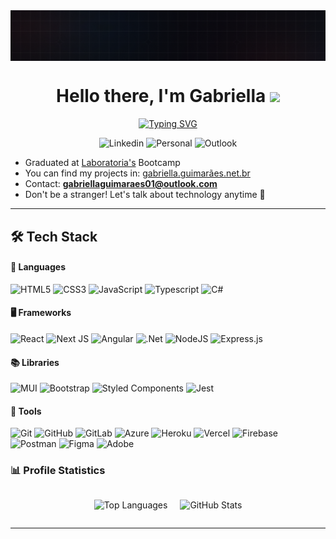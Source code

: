 <p align="center" style="margin: 0; padding: 0;">
  <img 
    src="./assets/bg-cover.png" 
    alt="Banner"
    style="width: 100%; max-height: 250px; object-fit: cover; display: block;"
  />
</p>

<h1 align="center">
  Hello there, I'm Gabriella
  <img src="https://media.giphy.com/media/hvRJCLFzcasrR4ia7z/giphy.gif" width="28">
</h1>

<div align="center">

  [![Typing SVG](https://readme-typing-svg.demolab.com?font=Space+Grotesk&weight=500&size=32&pause=510&color=7C75FF&center=true&width=735&lines=FullStack+Developer;Designer)](https://git.io/typing-svg)

</div>

<p align="center">
  <img alt="Linkedin" src="https://img.shields.io/badge/-LinkedIn-6633cc?style=flat-square&logo=Linkedin&logoColor=white&link=https://www.linkedin.com/in/gabriella-guimaraes/)"/>
  <img alt="Personal" src="https://img.shields.io/badge/-Website-6633cc?style=flat-square&logo=Me&logoColor=white&link=https://gabriellaguimaraesdev.vercel.app/" />
  <img alt="Outlook"  src="https://img.shields.io/badge/-gabriellaguimaraes01@outlook.com-6633cc?style=flat-square&logo=Gmail&logoColor=white&link=mailto:gabriellaguimaraes01@outlook.com" />
</p>
  

<!-- <p align="center">
<img  src=https://img.shields.io/badge/English-advanced-blue/>
<img  src="https://img.shields.io/badge/Spanish-intermediary-blue"/>
</p> -->

- Graduated at [Laboratoria's](https://github.com/Laboratoria) Bootcamp 
- You can find my projects in: [gabriella.guimarães.net.br](https://github.com/gabriella-guimaraes)
- Contact: **gabriellaguimaraes01@outlook.com**
- Don't be a stranger! Let's talk about technology anytime 💬

---
## 🛠 Tech Stack

#### 🔧 Languages

<p align="center">

  ![HTML5](https://img.shields.io/badge/html5-%23E34F26.svg?style=for-the-badge&logo=html5&logoColor=white) ![CSS3](https://img.shields.io/badge/css3-%231572B6.svg?style=for-the-badge&logo=css3&logoColor=white) ![JavaScript](https://img.shields.io/badge/JavaScript-%23323330.svg?style=for-the-badge&logo=javascript&logoColor=F7DF1E) ![Typescript](https://img.shields.io/badge/TypeScript-%23323330.svg?style=for-the-badge&logo=typescript) ![C#](https://img.shields.io/badge/c%23-%23239120.svg?style=for-the-badge&logo=csharp&logoColor=white)

</p>

#### 🖥️ Frameworks

<p align="center">

  ![React](https://img.shields.io/badge/react-%2302569B.svg?style=for-the-badge&logo=react&logoColor=white) ![Next JS](https://img.shields.io/badge/Next-black?style=for-the-badge&logo=next.js&logoColor=white) ![Angular](https://img.shields.io/badge/angular-%23D00000.svg?style=for-the-badge&logo=angular&logoColor=white) ![.Net](https://img.shields.io/badge/.NET-5C2D91?style=for-the-badge&logo=.net&logoColor=white) ![NodeJS](https://img.shields.io/badge/node.js-6DA55F?style=for-the-badge&logo=node.js&logoColor=white) ![Express.js](https://img.shields.io/badge/express.js-%23404d59.svg?style=for-the-badge&logo=express&logoColor=%2361DAFB)

</p>

#### 📚 Libraries

<p align="center">

  ![MUI](https://img.shields.io/badge/MUI-%230081CB.svg?style=for-the-badge&logo=mui&logoColor=white) ![Bootstrap](https://img.shields.io/badge/bootstrap-%238511FA.svg?style=for-the-badge&logo=bootstrap&logoColor=white) ![Styled Components](https://img.shields.io/badge/styled--components-DB7093?style=for-the-badge&logo=styled-components&logoColor=white) <img alt="Jest" src="https://img.shields.io/badge/-jest-%23C21325?&style=for-the-badge&logo=jest&logoColor=white"/>


</p>

#### 🔧 Tools

<p align="center">

  ![Git](https://img.shields.io/badge/git-%23F05033.svg?style=for-the-badge&logo=git&logoColor=white) ![GitHub](https://img.shields.io/badge/github-%23121011.svg?style=for-the-badge&logo=github&logoColor=white) ![GitLab](https://img.shields.io/badge/gitlab-%23181717.svg?style=for-the-badge&logo=gitlab&logoColor=white) ![Azure](https://img.shields.io/badge/azure-%230072C6.svg?style=for-the-badge&logo=microsoftazure&logoColor=white) ![Heroku](https://img.shields.io/badge/heroku-%23430098.svg?style=for-the-badge&logo=heroku&logoColor=white) ![Vercel](https://img.shields.io/badge/vercel-%23000000.svg?style=for-the-badge&logo=vercel&logoColor=white) ![Firebase](https://img.shields.io/badge/firebase-a08021?style=for-the-badge&logo=firebase&logoColor=ffcd34) ![Postman](https://img.shields.io/badge/Postman-FF6C37?style=for-the-badge&logo=postman&logoColor=white) ![Figma](https://img.shields.io/badge/figma-%23F24E1E.svg?style=for-the-badge&logo=figma&logoColor=white) ![Adobe](https://img.shields.io/badge/adobe-%23FF0000.svg?style=for-the-badge&logo=adobe&logoColor=white)
</p>

### 📊 Profile Statistics

 <div align="center" style="display: flex; justify-content: center; align-items: flex-start; gap: 20px; flex-wrap: wrap;">

  <img 
    src="https://github-readme-stats.vercel.app/api/top-langs?username=gabriella-guimaraes&show_icons=true&locale=en&layout=compact&theme=radical" 
    alt="Top Languages"
    height="180"
  />

  <img 
    src="https://github-readme-stats.vercel.app/api?username=gabriella-guimaraes&theme=radical&show_icons=true&count_private=true&include_all_commits=true&rank_icon=percentile"
    alt="GitHub Stats"
    height="180"
  />

</div>

---
